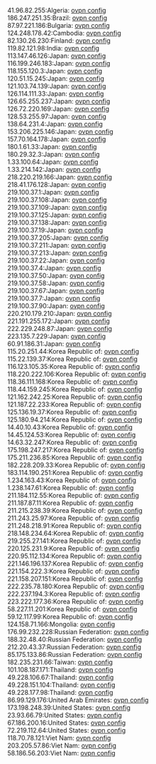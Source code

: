41.96.82.255:Algeria: [ovpn config](vpn/41_96_82_255.ovpn)  
186.247.251.35:Brazil: [ovpn config](vpn/186_247_251_35.ovpn)  
87.97.221.186:Bulgaria: [ovpn config](vpn/87_97_221_186.ovpn)  
124.248.178.42:Cambodia: [ovpn config](vpn/124_248_178_42.ovpn)  
82.130.26.230:Finland: [ovpn config](vpn/82_130_26_230.ovpn)  
119.82.121.98:India: [ovpn config](vpn/119_82_121_98.ovpn)  
113.147.46.126:Japan: [ovpn config](vpn/113_147_46_126.ovpn)  
116.199.246.183:Japan: [ovpn config](vpn/116_199_246_183.ovpn)  
118.155.120.3:Japan: [ovpn config](vpn/118_155_120_3.ovpn)  
120.51.15.245:Japan: [ovpn config](vpn/120_51_15_245.ovpn)  
121.103.74.139:Japan: [ovpn config](vpn/121_103_74_139.ovpn)  
126.114.111.33:Japan: [ovpn config](vpn/126_114_111_33.ovpn)  
126.65.255.237:Japan: [ovpn config](vpn/126_65_255_237.ovpn)  
126.72.220.169:Japan: [ovpn config](vpn/126_72_220_169.ovpn)  
128.53.255.97:Japan: [ovpn config](vpn/128_53_255_97.ovpn)  
138.64.231.4:Japan: [ovpn config](vpn/138_64_231_4.ovpn)  
153.206.225.146:Japan: [ovpn config](vpn/153_206_225_146.ovpn)  
157.70.164.178:Japan: [ovpn config](vpn/157_70_164_178.ovpn)  
180.1.61.33:Japan: [ovpn config](vpn/180_1_61_33.ovpn)  
180.29.32.3:Japan: [ovpn config](vpn/180_29_32_3.ovpn)  
1.33.100.64:Japan: [ovpn config](vpn/1_33_100_64.ovpn)  
1.33.214.142:Japan: [ovpn config](vpn/1_33_214_142.ovpn)  
218.220.219.166:Japan: [ovpn config](vpn/218_220_219_166.ovpn)  
218.41.176.128:Japan: [ovpn config](vpn/218_41_176_128.ovpn)  
219.100.37.1:Japan: [ovpn config](vpn/219_100_37_1.ovpn)  
219.100.37.108:Japan: [ovpn config](vpn/219_100_37_108.ovpn)  
219.100.37.109:Japan: [ovpn config](vpn/219_100_37_109.ovpn)  
219.100.37.125:Japan: [ovpn config](vpn/219_100_37_125.ovpn)  
219.100.37.138:Japan: [ovpn config](vpn/219_100_37_138.ovpn)  
219.100.37.19:Japan: [ovpn config](vpn/219_100_37_19.ovpn)  
219.100.37.205:Japan: [ovpn config](vpn/219_100_37_205.ovpn)  
219.100.37.211:Japan: [ovpn config](vpn/219_100_37_211.ovpn)  
219.100.37.213:Japan: [ovpn config](vpn/219_100_37_213.ovpn)  
219.100.37.22:Japan: [ovpn config](vpn/219_100_37_22.ovpn)  
219.100.37.4:Japan: [ovpn config](vpn/219_100_37_4.ovpn)  
219.100.37.50:Japan: [ovpn config](vpn/219_100_37_50.ovpn)  
219.100.37.58:Japan: [ovpn config](vpn/219_100_37_58.ovpn)  
219.100.37.67:Japan: [ovpn config](vpn/219_100_37_67.ovpn)  
219.100.37.7:Japan: [ovpn config](vpn/219_100_37_7.ovpn)  
219.100.37.90:Japan: [ovpn config](vpn/219_100_37_90.ovpn)  
220.210.179.210:Japan: [ovpn config](vpn/220_210_179_210.ovpn)  
221.191.255.172:Japan: [ovpn config](vpn/221_191_255_172.ovpn)  
222.229.248.87:Japan: [ovpn config](vpn/222_229_248_87.ovpn)  
223.135.7.229:Japan: [ovpn config](vpn/223_135_7_229.ovpn)  
60.91.186.31:Japan: [ovpn config](vpn/60_91_186_31.ovpn)  
115.20.251.44:Korea Republic of: [ovpn config](vpn/115_20_251_44.ovpn)  
115.22.139.37:Korea Republic of: [ovpn config](vpn/115_22_139_37.ovpn)  
116.123.105.35:Korea Republic of: [ovpn config](vpn/116_123_105_35.ovpn)  
118.220.222.106:Korea Republic of: [ovpn config](vpn/118_220_222_106.ovpn)  
118.36.111.168:Korea Republic of: [ovpn config](vpn/118_36_111_168.ovpn)  
118.44.159.245:Korea Republic of: [ovpn config](vpn/118_44_159_245.ovpn)  
121.162.242.25:Korea Republic of: [ovpn config](vpn/121_162_242_25.ovpn)  
121.187.22.233:Korea Republic of: [ovpn config](vpn/121_187_22_233.ovpn)  
125.136.19.37:Korea Republic of: [ovpn config](vpn/125_136_19_37.ovpn)  
125.180.94.214:Korea Republic of: [ovpn config](vpn/125_180_94_214.ovpn)  
14.40.10.43:Korea Republic of: [ovpn config](vpn/14_40_10_43.ovpn)  
14.45.124.53:Korea Republic of: [ovpn config](vpn/14_45_124_53.ovpn)  
14.63.32.247:Korea Republic of: [ovpn config](vpn/14_63_32_247.ovpn)  
175.198.247.217:Korea Republic of: [ovpn config](vpn/175_198_247_217.ovpn)  
175.211.236.85:Korea Republic of: [ovpn config](vpn/175_211_236_85.ovpn)  
182.228.209.33:Korea Republic of: [ovpn config](vpn/182_228_209_33.ovpn)  
183.114.190.251:Korea Republic of: [ovpn config](vpn/183_114_190_251.ovpn)  
1.234.163.43:Korea Republic of: [ovpn config](vpn/1_234_163_43.ovpn)  
1.238.147.61:Korea Republic of: [ovpn config](vpn/1_238_147_61.ovpn)  
211.184.112.55:Korea Republic of: [ovpn config](vpn/211_184_112_55.ovpn)  
211.187.87.11:Korea Republic of: [ovpn config](vpn/211_187_87_11.ovpn)  
211.215.238.39:Korea Republic of: [ovpn config](vpn/211_215_238_39.ovpn)  
211.243.25.97:Korea Republic of: [ovpn config](vpn/211_243_25_97.ovpn)  
211.248.218.91:Korea Republic of: [ovpn config](vpn/211_248_218_91.ovpn)  
218.148.234.64:Korea Republic of: [ovpn config](vpn/218_148_234_64.ovpn)  
219.255.27.141:Korea Republic of: [ovpn config](vpn/219_255_27_141.ovpn)  
220.125.231.9:Korea Republic of: [ovpn config](vpn/220_125_231_9.ovpn)  
220.95.112.134:Korea Republic of: [ovpn config](vpn/220_95_112_134.ovpn)  
221.146.196.137:Korea Republic of: [ovpn config](vpn/221_146_196_137.ovpn)  
221.154.222.3:Korea Republic of: [ovpn config](vpn/221_154_222_3.ovpn)  
221.158.207.151:Korea Republic of: [ovpn config](vpn/221_158_207_151.ovpn)  
222.235.78.180:Korea Republic of: [ovpn config](vpn/222_235_78_180.ovpn)  
222.237.194.3:Korea Republic of: [ovpn config](vpn/222_237_194_3.ovpn)  
223.222.177.36:Korea Republic of: [ovpn config](vpn/223_222_177_36.ovpn)  
58.227.11.201:Korea Republic of: [ovpn config](vpn/58_227_11_201.ovpn)  
59.12.117.99:Korea Republic of: [ovpn config](vpn/59_12_117_99.ovpn)  
124.158.71.166:Mongolia: [ovpn config](vpn/124_158_71_166.ovpn)  
176.99.232.228:Russian Federation: [ovpn config](vpn/176_99_232_228.ovpn)  
188.32.48.40:Russian Federation: [ovpn config](vpn/188_32_48_40.ovpn)  
212.20.43.37:Russian Federation: [ovpn config](vpn/212_20_43_37.ovpn)  
85.175.133.86:Russian Federation: [ovpn config](vpn/85_175_133_86.ovpn)  
182.235.231.66:Taiwan: [ovpn config](vpn/182_235_231_66.ovpn)  
101.108.187.171:Thailand: [ovpn config](vpn/101_108_187_171.ovpn)  
49.228.106.67:Thailand: [ovpn config](vpn/49_228_106_67.ovpn)  
49.228.151.104:Thailand: [ovpn config](vpn/49_228_151_104.ovpn)  
49.228.177.98:Thailand: [ovpn config](vpn/49_228_177_98.ovpn)  
86.99.129.176:United Arab Emirates: [ovpn config](vpn/86_99_129_176.ovpn)  
173.198.248.39:United States: [ovpn config](vpn/173_198_248_39.ovpn)  
23.93.66.79:United States: [ovpn config](vpn/23_93_66_79.ovpn)  
67.186.200.16:United States: [ovpn config](vpn/67_186_200_16.ovpn)  
72.219.112.64:United States: [ovpn config](vpn/72_219_112_64.ovpn)  
118.70.78.121:Viet Nam: [ovpn config](vpn/118_70_78_121.ovpn)  
203.205.57.86:Viet Nam: [ovpn config](vpn/203_205_57_86.ovpn)  
58.186.56.203:Viet Nam: [ovpn config](vpn/58_186_56_203.ovpn)  
